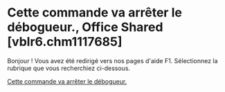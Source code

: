 
# Cette commande va arrêter le débogueur., Office Shared [vblr6.chm1117685]

Bonjour ! Vous avez été redirigé vers nos pages d'aide F1. Sélectionnez la rubrique que vous recherchiez ci-dessous.

[Cette commande va arrêter le débogueur.](http://msdn.microsoft.com/library/bd870302-7f40-7476-f1df-ce2bc3e4d567%28Office.15%29.aspx)

